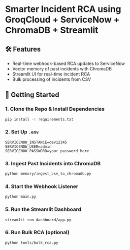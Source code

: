 # Smarter Incident RCA using GroqCloud + ServiceNow + ChromaDB + Streamlit

## 🛠 Features
- Real-time webhook-based RCA updates to ServiceNow
- Vector memory of past incidents with ChromaDB
- Streamlit UI for real-time incident RCA
- Bulk processing of incidents from CSV

## 🚀 Getting Started

### 1. Clone the Repo & Install Dependencies
```bash
pip install -r requirements.txt
```

### 2. Set Up `.env`
```env
SERVICENOW_INSTANCE=dev12345
SERVICENOW_USER=admin
SERVICENOW_PASSWORD=your_password_here
```

### 3. Ingest Past Incidents into ChromaDB
```bash
python memory/ingest_csv_to_chromadb.py
```

### 4. Start the Webhook Listener
```bash
python main.py
```

### 5. Run the Streamlit Dashboard
```bash
streamlit run dashboard/app.py
```

### 6. Run Bulk RCA (optional)
```bash
python tools/bulk_rca.py
```